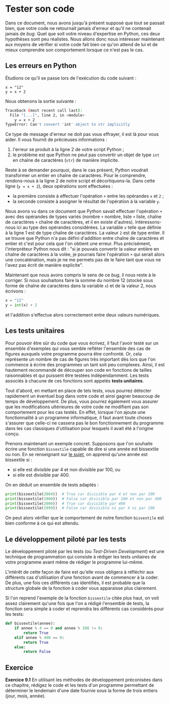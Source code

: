 # Tester son code

Dans ce document, nous avons jusqu'à présent supposé que tout se passait bien, que votre code ne retournait jamais d'erreur et qu'il ne contenait jamais de _bug_.
Quel que soit votre niveau d'expertise en Python, ces deux hypothèses sont peu réalistes.
Nous allons donc nous intéresser maintenant aux moyens de vérifier si votre code fait bien ce qu'on attend de lui et de mieux comprendre son comportement lorsque ce n'est pas le cas.

## Les erreurs en Python

Étudions ce qu'il se passe lors de l'exécution du code suivant :
```
x = "12"
y = x + 2
```

Nous obtenons la sortie suivante :
```bash
Traceback (most recent call last):
  File "[...]", line 2, in <module>
    y = x + 2
TypeError: Can't convert 'int' object to str implicitly
```

Ce type de message d'erreur ne doit pas vous effrayer, il est là pour vous aider.
Il vous fournit de précieuses informations :

1. l'erreur se produit à la ligne 2 de votre script Python ;
2. le problème est que Python ne peut pas convertir un objet de type `int` en chaîne de caractères (`str`) de manière implicite.

Reste à se demander pourquoi, dans le cas présent, Python voudrait transformer un entier en chaîne de caractères.
Pour le comprendre, rendons-nous à la ligne 2 de notre script et décortiquons-la.
Dans cette ligne (`y = x + 2`), deux opérations sont effectuées :

* la première consiste à effectuer l'opération `+` entre les opérandes `x` et `2` ;
* la seconde consiste à assigner le résultat de l'opération à la variable `y`.

Nous avons vu dans ce document que Python savait effectuer l'opération `+` avec des opérandes de types variés (nombre `+` nombre, liste `+` liste, chaîne de caractères `+` chaîne de caractères, et il en existe d'autres).
Intéressons-nous ici au type des opérandes considérées.
La variable `x` telle que définie à la ligne 1 est de type chaîne de caractères.
La valeur `2` est de type entier.
Il se trouve que Python n'a pas défini d'addition entre chaîne de caractères et entier et c'est pour cela que l'on obtient une erreur.
Plus précisément, l'interpréteur Python nous dit : "si je pouvais convertir la valeur entière en chaîne de caractères à la volée, je pourrais faire l'opération `+` qui serait alors une concaténation, mais je ne me permets pas de le faire tant que vous ne l'avez pas écrit de manière explicite".

Maintenant que nous avons compris le sens de ce _bug_, il nous reste à le corriger.
Si nous souhaitons faire la somme du nombre 12 (stocké sous forme de chaîne de caractères dans la variable `x`) et de la valeur 2, nous écrivons :
```python
x = "12"
y = int(x) + 2
```
et l'addition s'effectue alors correctement entre deux valeurs numériques.


## Les tests unitaires

Pour pouvoir être sûr du code que vous écrivez, il faut l'avoir testé sur un ensemble d'exemples qui vous semble refléter l'ensemble des cas de figures auxquels votre programme pourra être confronté.
Or, cela représente un nombre de cas de figures très important dès lors que l'on commence à écrire des programmes un tant soit peu complexes.
Ainsi, il est hautement recommandé de découper son code en fonctions de tailles raisonnables et qui puissent être testées indépendamment.
Les tests associés à chacune de ces fonctions sont appelés **tests unitaires**.

Tout d'abord, en mettant en place de tels tests, vous pourrez détecter rapidement un éventuel _bug_ dans votre code et ainsi gagner beaucoup de temps de développement. De plus, vous pourrez également vous assurer que les modifications ultérieures de votre code ne modifient pas son comportement pour les cas testés.
En effet, lorsque l'on ajoute une fonctionnalité à un programme informatique, il faut avant toute choses s'assurer que celle-ci ne cassera pas le bon fonctionnement du programme dans les cas classiques d'utilisation pour lesquels il avait été à l'origine conçu.

Prenons maintenant un exemple concret.
Supposons que l'on souhaite écrire une fonction `bissextile` capable de dire si une année est bissextile ou non.
En se renseignant sur [le sujet](https://fr.wikipedia.org/wiki/Année_bissextile), on apprend qu'une année est bissextile si :

* si elle est divisible par 4 et non divisible par 100, ou
* si elle est divisible par 400.

On en déduit un ensemble de tests adaptés :
```python
print(bissextile(2004))  # True car divisible par 4 et non par 100
print(bissextile(1900))  # False car divisible par 100 et non par 400
print(bissextile(2000))  # True car divisible par 400
print(bissextile(1999))  # False car divisible ni par 4 ni par 100
```

On peut alors vérifier que le comportement de notre fonction `bissextile` est bien conforme à ce qui est attendu.


## Le développement piloté par les tests

Le développement piloté par les tests (ou _Test-Driven Development_) est une technique de programmation qui consiste à rédiger les tests unitaires de votre programme avant même de rédiger le programme lui-même.

L'intérêt de cette façon de faire est qu'elle vous obligera à réfléchir aux différents cas d'utilisation d'une fonction avant de commencer à la coder.
De plus, une fois ces différents cas identifiés, il est probable que la structure globale de la fonction à coder vous apparaisse plus clairement.

Si l'on reprend l'exemple de la fonction `bissextile` citée plus haut, on voit assez clairement qu'une fois que l'on a rédigé l'ensemble de tests, la fonction sera simple à coder et reprendra les différents cas considérés pour les tests:
```python
def bissextile(annee):
    if annee % 4 == 0 and annee % 100 != 0:
        return True
    elif annee % 400 == 0:
        return True
    else:
        return False
```

## Exercice


**Exercice 9.1**
En utilisant les méthodes de développement préconisées dans ce chapitre, rédigez le code et les tests d'un programme permettant de déterminer le lendemain d'une date fournie sous la forme de trois entiers (jour, mois, année).
